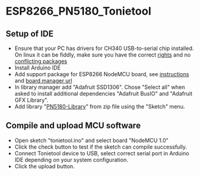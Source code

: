 # ESP8266_PN5180_Tonietool

## Setup of IDE
* Ensure that your PC has drivers for CH340 USB-to-serial chip installed. On linux it can be fiddly, make sure you have the correct [rights](https://support.arduino.cc/hc/en-us/articles/360016495679-Fix-port-access-on-Linux) and no [conflicting packages](https://stackoverflow.com/questions/70123431/why-would-ch341-uart-is-disconnected-from-ttyusb)
* Install Arduino IDE
* Add support package for ESP8266 NodeMCU board, see [instructions](https://blog.opendatalab.de/codeforbuga/2016/07/02/arduino-ide-mit-nodemcu-esp8266) and [board manager url](http://arduino.esp8266.com/stable/package_esp8266com_index.json)
* In library manager add "Adafruit SSD1306". Chose "Select all" when asked to install additional dependencies "Adafruit BusIO" and "Adafruit GFX Library".
* Add library "[PN5180-Library](https://github.com/ATrappmann/PN5180-Library/)" from zip file using the "Sketch" menu.

## Compile and upload MCU software
* Open sketch "tonietool.ino" and select board "NodeMCU 1.0"
* Click the check button to test if the sketch can compile successfully.
* Connect Tonietool device to USB, select correct serial port in Arduino IDE depending on your system configuration.
* Click the upload button.
